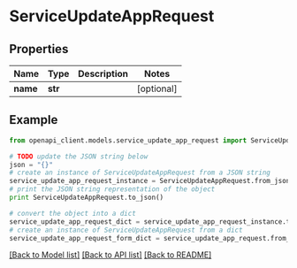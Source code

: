 # ServiceUpdateAppRequest


## Properties

Name | Type | Description | Notes
------------ | ------------- | ------------- | -------------
**name** | **str** |  | [optional] 

## Example

```python
from openapi_client.models.service_update_app_request import ServiceUpdateAppRequest

# TODO update the JSON string below
json = "{}"
# create an instance of ServiceUpdateAppRequest from a JSON string
service_update_app_request_instance = ServiceUpdateAppRequest.from_json(json)
# print the JSON string representation of the object
print ServiceUpdateAppRequest.to_json()

# convert the object into a dict
service_update_app_request_dict = service_update_app_request_instance.to_dict()
# create an instance of ServiceUpdateAppRequest from a dict
service_update_app_request_form_dict = service_update_app_request.from_dict(service_update_app_request_dict)
```
[[Back to Model list]](../README.md#documentation-for-models) [[Back to API list]](../README.md#documentation-for-api-endpoints) [[Back to README]](../README.md)


